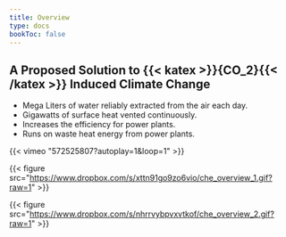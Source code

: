 ```yaml
---
title: Overview
type: docs
bookToc: false
---
```


## A Proposed Solution to {{< katex >}}{CO_2}{{< /katex >}} Induced Climate Change

- Mega Liters of water reliably extracted from the air each day.
- Gigawatts of surface heat vented continuously.
- Increases the efficiency for power plants.
- Runs on waste heat energy from power plants.

{{< vimeo "572525807?autoplay=1&loop=1" >}}

{{< figure src="https://www.dropbox.com/s/xttn91go9zo6vio/che_overview_1.gif?raw=1" >}}

{{< figure src="https://www.dropbox.com/s/nhrrvybpvxvtkof/che_overview_2.gif?raw=1" >}}
